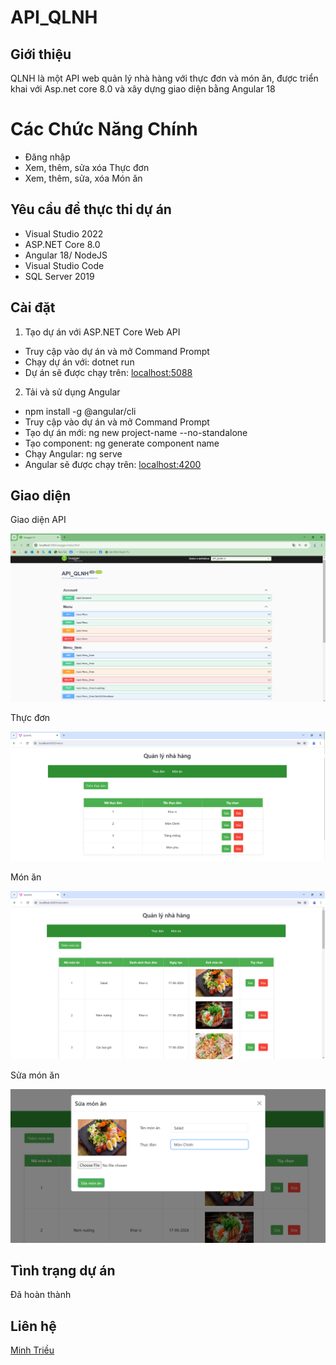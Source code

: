 # API_QLNH

## Giới thiệu
QLNH là một API web quản lý nhà hàng với thực đơn và món ăn, được triển khai với Asp.net core 8.0 và xây dựng giao diện bằng Angular 18

# Các Chức Năng Chính
- Đăng nhập
- Xem, thêm, sửa xóa Thực đơn
- Xem, thêm, sửa, xóa Món ăn

## Yêu cầu để thực thi dự án
- Visual Studio 2022
- ASP.NET Core 8.0
- Angular 18/ NodeJS
- Visual Studio Code
- SQL Server 2019

## Cài đặt
1. Tạo dự án với ASP.NET Core Web API
- Truy cập vào dự án và mở Command Prompt
- Chạy dự án với: dotnet run
- Dự án sẽ được chạy trên: [localhost:5088](http://localhost:5088/ )
2. Tải và sử dụng Angular
- npm install -g @angular/cli
- Truy cập vào dự án và mở Command Prompt
- Tạo dự án mới: ng new project-name --no-standalone
- Tạo component: ng generate component name
- Chạy Angular: ng serve
- Angular sẽ được chạy trên: [localhost:4200](http://localhost:4200/ )

## Giao diện
Giao diện API

![API](./img/API.png)

Thực đơn

![menu](./img/menu.png)

Món ăn

![menuItem](./img/menuItem.png)

Sửa món ăn

![menuItemEdit](./img/menuItemEdit.png)

## Tình trạng dự án
Đã hoàn thành

## Liên hệ
[Minh Triều](https://github.com/mt276)
